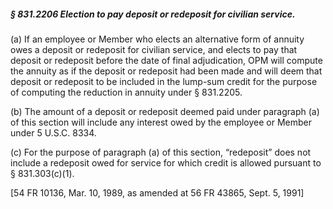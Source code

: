 ##### § 831.2206 Election to pay deposit or redeposit for civilian service. #####

(a) If an employee or Member who elects an alternative form of annuity owes a deposit or redeposit for civilian service, and elects to pay that deposit or redeposit before the date of final adjudication, OPM will compute the annuity as if the deposit or redeposit had been made and will deem that deposit or redeposit to be included in the lump-sum credit for the purpose of computing the reduction in annuity under § 831.2205.

(b) The amount of a deposit or redeposit deemed paid under paragraph (a) of this section will include any interest owed by the employee or Member under 5 U.S.C. 8334.

(c) For the purpose of paragraph (a) of this section, “redeposit” does not include a redeposit owed for service for which credit is allowed pursuant to § 831.303(c)(1).

[54 FR 10136, Mar. 10, 1989, as amended at 56 FR 43865, Sept. 5, 1991]
